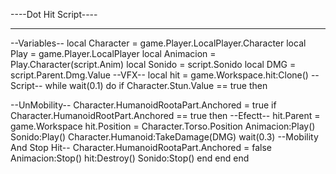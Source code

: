 
----Dot Hit Script----
--                --
--Variables--
     local Character = game.Player.LocalPlayer.Character
   local Play = game.Player.LocalPlayer
   local Animacion = Play.Character(script.Anim)
    local Sonido = script.Sonido
    local DMG = script.Parent.Dmg.Value
       --VFX--
         local hit = game.Workspace.hit:Clone()
       --Script--
      while wait(0.1) do
    if Character.Stun.Value == true then 
  
   --UnMobility--
   Character.HumanoidRootaPart.Anchored = true
  if Character.HumanoidRootPart.Anchored == true then
   --Efectt--
   hit.Parent = game.Workspace
   hit.Position = Character.Torso.Position
  Animacion:Play()
   Sonido:Play()
  Character.Humanoid:TakeDamage(DMG)
 wait(0.3)
 --Mobility And Stop Hit--
   Character.HumanoidRootaPart.Anchored = false
  Animacion:Stop()
  hit:Destroy()
  Sonido:Stop()
     end
  end
end 
